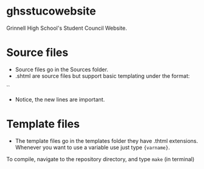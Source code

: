 # ghsstucowebsite
Grinnell High School's Student Council Website.

# Source files
 * Source files go in the Sources folder.
 * .shtml are source files but support basic templating under the format:

`<template>

NameOfTemplate

var_name=var_val

var2_name=var2_val

</template>`

 * Notice, the new lines are important.

# Template files
 * The template files go in the templates folder they have .thtml extensions. Whenever you want to use a variable use just type `{varname}`.

To compile, navigate to the repository directory, and type `make` (in terminal)
